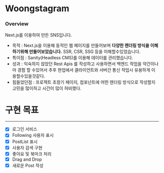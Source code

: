 # Woongstagram

### Overview

Next.js를 이용하여 만든 SNS입니다.

- 목적 : Next.js을 이용해 동적인 웹 페이지를 만들어보며 **다양한 렌더링 방식을 이해하기위해 만들어보았습니다.**
  SSR, CSR, SSG 등을 이해할수있었습니다.
- 특이점 : Sanity(Headless CMS)를 이용해 데이터를 관리했습니다.
- 성과 : 익숙하지 않았던 Rest Apis 를 작성하고 사용하면서 백엔드 작업을 약간이나마 경험 할 수있어서 추후 현업에서 클라이언트와 서버간 통신 작업시 유용하게 이용할수있을것같다.
- 힘들었던점 : 프로젝트 초창기 페이지, 컴포넌트에 어떤 렌더링 방식으로 작성할지 고민을 많이하고 시간이 많이 허비했다.

# 구현 목표

---

- [x] 로그인 서비스
- [x] Following 사용자 표시
- [x] PostList 표시
- [x] 사용자 검색 구현
- [x] 좋아요 및 북마크 처리
- [x] Drag and Drop
- [x] 새로운 Post 작성
